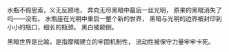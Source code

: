 水瓶不假思索，义无反顾地，
奔向无尽黑暗中最后一丝光明，
原来的黑暗消失了吗——没有。
水瓶座在光明中重启一整个新的世界，
黑暗与光明的边界被封印到小小的瓶口，细长的瓶颈。
黑白被颠倒。

黑暗世界是比喻，是指摩羯建立的牢固机制性，
流动性被保守力量牢牢卡死。
